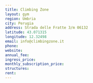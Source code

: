 ```yaml
---
title: Climbing Zone
layout: gym
region: Umbria
city: Perugia
address: Strada delle Fratte 3/m 06132
latitude: 43.071315
longitude: 12.32498
email: info@climbingzone.it
phone: 
website: 
annual_fee: 
ingress_price: 
monthly_subscription_price: 
structures: 
rent: 
---
```


